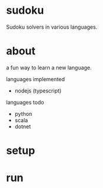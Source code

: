 # sudoku
Sudoku solvers in various languages. 

# about 

a fun way to learn a new language. 

languages implemented
- nodejs (typescript) 

languages todo
- python
- scala 
- dotnet 

# setup

# run 
